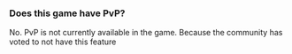 ### Does this game have PvP?
No. PvP is not currently available in the game.
Because the community has voted to not have this feature